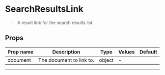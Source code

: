# SearchResultsLink

> A result link for the search results list.

## Props

| Prop name | Description              | Type   | Values | Default |
| --------- | ------------------------ | ------ | ------ | ------- |
| document  | The document to link to. | object | -      |         |

---
